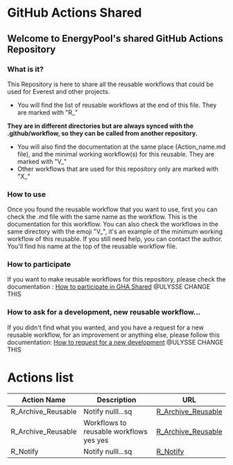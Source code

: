 # GitHub Actions Shared
## Welcome to EnergyPool's shared GitHub Actions Repository

### What is it?
This Repository is here to share all the reusable workflows that could be used for Everest and other projects. 
- You will find the list of reusable workflows at the end of this file. They are marked with "R_"

**They are in different directories but are always synced with the .github/workflow, so they can be called from 
another repository.**
- You will also find the documentation at the same place (Action_name.md file), and the  minimal working workflow(s) 
for this reusable. They are marked with "V_"
- Other workflows that are used for this repository only are marked with "X_"


### How to use
Once you found the reusable workflow that you want to use, first you can check the .md file with the same name as the 
workflow. This is the documentation for this workflow.
You can also check the workflows in the same directory with the emoji "V_", 
it's an example of the minimum working workflow of this reusable.
If you still need help, you can contact the author. You'll find his name at the top of the reusable workflow file.

### How to participate
If you want to make reusable workflows for this repository, please check the documentation : 
[How to participate in GHA Shared]()
@ULYSSE CHANGE THIS
### How to ask for a development, new reusable workflow...
If you didn't find what you wanted, and you have a request for a new reusable workflow, for an improvement or anything else, please follow this documentation:
[How to request for a new development]()
@ULYSSE CHANGE THIS




# Actions list
| Action Name | Description                                                                                                                                                                                              | URL                                                                                                               |
|-------------|----------------------------------------------------------------------------------------------------------------------------------------------------------------------------------------------------------|-------------------------------------------------------------------------------------------------------------------|
| R_Archive_Reusable | Notify nulll...sq<br> | [R_Archive_Reusable](https://github.com/UlysseCarpentier/GHActions-Git-Brother/blob/main/Archive/R_Archive_Reusable.yml)  |
| R_Archive_Reusable | Workflows to reusable workflows yes yes<br> | [R_Archive_Reusable](https://github.com/UlysseCarpentier/GHActions-Git-Brother/blob/main/Archive/R_Archive_Reusable.yml)  |
| R_Notify | Notify nulll...sq<br> | [R_Notify](https://github.com/UlysseCarpentier/GHActions-Git-Brother/blob/main/Archive/R_Notify.yml)  |
